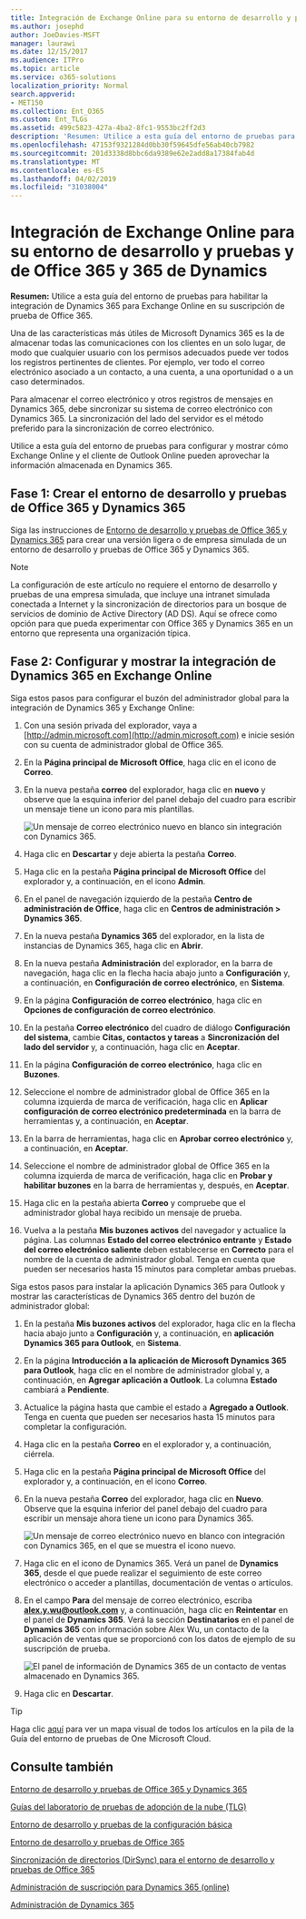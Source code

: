 ```yaml
---
title: Integración de Exchange Online para su entorno de desarrollo y pruebas y de Office 365 y 365 de Dynamics
ms.author: josephd
author: JoeDavies-MSFT
manager: laurawi
ms.date: 12/15/2017
ms.audience: ITPro
ms.topic: article
ms.service: o365-solutions
localization_priority: Normal
search.appverid:
- MET150
ms.collection: Ent_O365
ms.custom: Ent_TLGs
ms.assetid: 499c5823-427a-4ba2-8fc1-9553bc2ff2d3
description: 'Resumen: Utilice a esta guía del entorno de pruebas para habilitar la integración de Dynamics 365 para Exchange Online en su suscripción de prueba de Office 365.'
ms.openlocfilehash: 47153f9321284d0bb30f59645dfe56ab40cb7982
ms.sourcegitcommit: 201d3338d8bbc6da9389e62e2add8a17384fab4d
ms.translationtype: MT
ms.contentlocale: es-ES
ms.lasthandoff: 04/02/2019
ms.locfileid: "31038004"
---
```

# <a name="exchange-online-integration-for-your-office-365-and-dynamics-365-devtest-environment"></a>Integración de Exchange Online para su entorno de desarrollo y pruebas y de Office 365 y 365 de Dynamics

 **Resumen:** Utilice a esta guía del entorno de pruebas para habilitar la integración de Dynamics 365 para Exchange Online en su suscripción de prueba de Office 365.
  
Una de las características más útiles de Microsoft Dynamics 365 es la de almacenar todas las comunicaciones con los clientes en un solo lugar, de modo que cualquier usuario con los permisos adecuados puede ver todos los registros pertinentes de clientes. Por ejemplo, ver todo el correo electrónico asociado a un contacto, a una cuenta, a una oportunidad o a un caso determinados.
  
Para almacenar el correo electrónico y otros registros de mensajes en Dynamics 365, debe sincronizar su sistema de correo electrónico con Dynamics 365. La sincronización del lado del servidor es el método preferido para la sincronización de correo electrónico.
  
Utilice a esta guía del entorno de pruebas para configurar y mostrar cómo Exchange Online y el cliente de Outlook Online pueden aprovechar la información almacenada en Dynamics 365. 
  
## <a name="phase-1-build-out-the-office-365-and-dynamics-365-devtest-environment"></a>Fase 1: Crear el entorno de desarrollo y pruebas de Office 365 y Dynamics 365

Siga las instrucciones de [Entorno de desarrollo y pruebas de Office 365 y Dynamics 365](office-365-and-dynamics-365-dev-test-environment.md) para crear una versión ligera o de empresa simulada de un entorno de desarrollo y pruebas de Office 365 y Dynamics 365.
  
> [!NOTE]
> La configuración de este artículo no requiere el entorno de desarrollo y pruebas de una empresa simulada, que incluye una intranet simulada conectada a Internet y la sincronización de directorios para un bosque de servicios de dominio de Active Directory (AD DS). Aquí se ofrece como opción para que pueda experimentar con Office 365 y Dynamics 365 en un entorno que representa una organización típica. 
  
## <a name="phase-2-configure-and-demonstrate-dynamics-365-integration-in-exchange-online"></a>Fase 2: Configurar y mostrar la integración de Dynamics 365 en Exchange Online

Siga estos pasos para configurar el buzón del administrador global para la integración de Dynamics 365 y Exchange Online:
  
1. Con una sesión privada del explorador, vaya a [http://admin.microsoft.com](http://admin.microsoft.com) e inicie sesión con su cuenta de administrador global de Office 365.
    
2. En la **Página principal de Microsoft Office**, haga clic en el icono de **Correo**.
    
3. En la nueva pestaña **correo** del explorador, haga clic en **nuevo** y observe que la esquina inferior del panel debajo del cuadro para escribir un mensaje tiene un icono para mis plantillas.
    
     ![Un mensaje de correo electrónico nuevo en blanco sin integración con Dynamics 365.](media/879b54fd-a68f-4581-9f89-d5050df6f4de.png)
  
4. Haga clic en **Descartar** y deje abierta la pestaña **Correo**.
    
5. Haga clic en la pestaña **Página principal de Microsoft Office** del explorador y, a continuación, en el icono **Admin**.
    
6. En el panel de navegación izquierdo de la pestaña **Centro de administración de Office**, haga clic en **Centros de administración > Dynamics 365**.
    
7. En la nueva pestaña **Dynamics 365** del explorador, en la lista de instancias de Dynamics 365, haga clic en **Abrir**.
    
8. En la nueva pestaña **Administración** del explorador, en la barra de navegación, haga clic en la flecha hacia abajo junto a **Configuración** y, a continuación, en **Configuración de correo electrónico**, en **Sistema**.
    
9.  En la página **Configuración de correo electrónico**, haga clic en **Opciones de configuración de correo electrónico**.
    
10. En la pestaña **Correo electrónico** del cuadro de diálogo **Configuración del sistema**, cambie **Citas, contactos y tareas** a **Sincronización del lado del servidor** y, a continuación, haga clic en **Aceptar**.
    
11. En la página **Configuración de correo electrónico**, haga clic en **Buzones**.
    
12. Seleccione el nombre de administrador global de Office 365 en la columna izquierda de marca de verificación, haga clic en **Aplicar configuración de correo electrónico predeterminada** en la barra de herramientas y, a continuación, en **Aceptar**.
    
13. En la barra de herramientas, haga clic en **Aprobar correo electrónico** y, a continuación, en **Aceptar**.
    
14. Seleccione el nombre de administrador global de Office 365 en la columna izquierda de marca de verificación, haga clic en **Probar y habilitar buzones** en la barra de herramientas y, después, en **Aceptar**.
    
15. Haga clic en la pestaña abierta **Correo** y compruebe que el administrador global haya recibido un mensaje de prueba.
    
16. Vuelva a la pestaña **Mis buzones activos** del navegador y actualice la página. Las columnas **Estado del correo electrónico entrante** y **Estado del correo electrónico saliente** deben establecerse en **Correcto** para el nombre de la cuenta de administrador global. Tenga en cuenta que pueden ser necesarios hasta 15 minutos para completar ambas pruebas.
    
Siga estos pasos para instalar la aplicación Dynamics 365 para Outlook y mostrar las características de Dynamics 365 dentro del buzón de administrador global:
  
1. En la pestaña **Mis buzones activos** del explorador, haga clic en la flecha hacia abajo junto a **Configuración** y, a continuación, en **aplicación Dynamics 365 para Outlook**, en **Sistema**.
    
2. En la página **Introducción a la aplicación de Microsoft Dynamics 365 para Outlook**, haga clic en el nombre de administrador global y, a continuación, en **Agregar aplicación a Outlook**. La columna **Estado** cambiará a **Pendiente**.
    
3. Actualice la página hasta que cambie el estado a **Agregado a Outlook**. Tenga en cuenta que pueden ser necesarios hasta 15 minutos para completar la configuración.
    
4. Haga clic en la pestaña **Correo** en el explorador y, a continuación, ciérrela.
    
5. Haga clic en la pestaña **Página principal de Microsoft Office** del explorador y, a continuación, en el icono **Correo**.
    
6. En la nueva pestaña **Correo** del explorador, haga clic en **Nuevo**. Observe que la esquina inferior del panel debajo del cuadro para escribir un mensaje ahora tiene un icono para Dynamics 365.
    
     ![Un mensaje de correo electrónico nuevo en blanco con integración con Dynamics 365, en el que se muestra el icono nuevo.](media/ecb822e1-45fe-4481-99a1-294317d1d2de.png)
  
7. Haga clic en el icono de Dynamics 365. Verá un panel de **Dynamics 365**, desde el que puede realizar el seguimiento de este correo electrónico o acceder a plantillas, documentación de ventas o artículos.
    
8. En el campo **Para** del mensaje de correo electrónico, escriba **alex.y.wu@outlook.com** y, a continuación, haga clic en **Reintentar** en el panel de **Dynamics 365**. Verá la sección **Destinatarios** en el panel de **Dynamics 365** con información sobre Alex Wu, un contacto de la aplicación de ventas que se proporcionó con los datos de ejemplo de su suscripción de prueba.
    
     ![El panel de información de Dynamics 365 de un contacto de ventas almacenado en Dynamics 365.](media/a010fa5f-3f1b-47d4-ab5e-d00d85a24a3f.png)
  
9. Haga clic en **Descartar**.

> [!TIP]
> Haga clic [aquí](http://aka.ms/catlgstack) para ver un mapa visual de todos los artículos en la pila de la Guía del entorno de pruebas de One Microsoft Cloud.
    
## <a name="see-also"></a>Consulte también

[Entorno de desarrollo y pruebas de Office 365 y Dynamics 365](office-365-and-dynamics-365-dev-test-environment.md)
  
[Guías del laboratorio de pruebas de adopción de la nube (TLG)](cloud-adoption-test-lab-guides-tlgs.md)
  
[Entorno de desarrollo y pruebas de la configuración básica](base-configuration-dev-test-environment.md)
  
[Entorno de desarrollo y pruebas de Office 365](office-365-dev-test-environment.md)
  
[Sincronización de directorios (DirSync) para el entorno de desarrollo y pruebas de Office 365](dirsync-for-your-office-365-dev-test-environment.md)

[Administración de suscripción para Dynamics 365 (online)](https://technet.microsoft.com/library/jj679903.aspx)
  
[Administración de Dynamics 365](https://technet.microsoft.com/library/dn531101.aspx)


